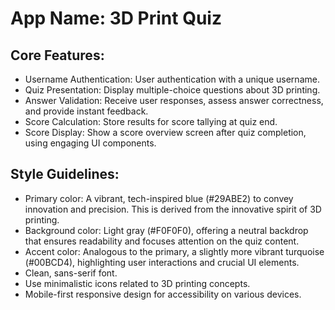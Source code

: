 # **App Name**: 3D Print Quiz

## Core Features:

- Username Authentication: User authentication with a unique username.
- Quiz Presentation: Display multiple-choice questions about 3D printing.
- Answer Validation: Receive user responses, assess answer correctness, and provide instant feedback.
- Score Calculation: Store results for score tallying at quiz end.
- Score Display: Show a score overview screen after quiz completion, using engaging UI components.

## Style Guidelines:

- Primary color: A vibrant, tech-inspired blue (#29ABE2) to convey innovation and precision. This is derived from the innovative spirit of 3D printing.
- Background color: Light gray (#F0F0F0), offering a neutral backdrop that ensures readability and focuses attention on the quiz content.
- Accent color: Analogous to the primary, a slightly more vibrant turquoise (#00BCD4), highlighting user interactions and crucial UI elements.
- Clean, sans-serif font.
- Use minimalistic icons related to 3D printing concepts.
- Mobile-first responsive design for accessibility on various devices.